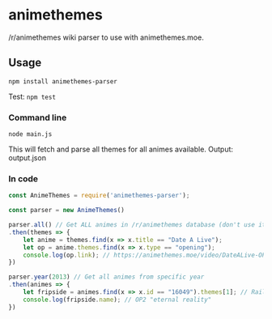 # animethemes

/r/animethemes wiki parser to use with animethemes.moe.

## Usage
```
npm install animethemes-parser
```

Test: `npm test`

### Command line
```
node main.js
```

This will fetch and parse all themes for all animes available. Output: output.json

### In code

```js
const AnimeThemes = require('animethemes-parser');

const parser = new AnimeThemes()

parser.all() // Get ALL animes in /r/animethemes database (don't use it recklessy - it sends almost 30 requests to reddit, one per year + year list)
.then(themes => {
    let anime = themes.find(x => x.title == "Date A Live");
    let op = anime.themes.find(x => x.type == "opening");
    console.log(op.link); // https://animethemes.moe/video/DateALive-OP1.webm
})

parser.year(2013) // Get all animes from specific year
.then(animes => {
    let fripside = animes.find(x => x.id == "16049").themes[1]; // Railgun S
    console.log(fripside.name); // OP2 "eternal reality"
})
```